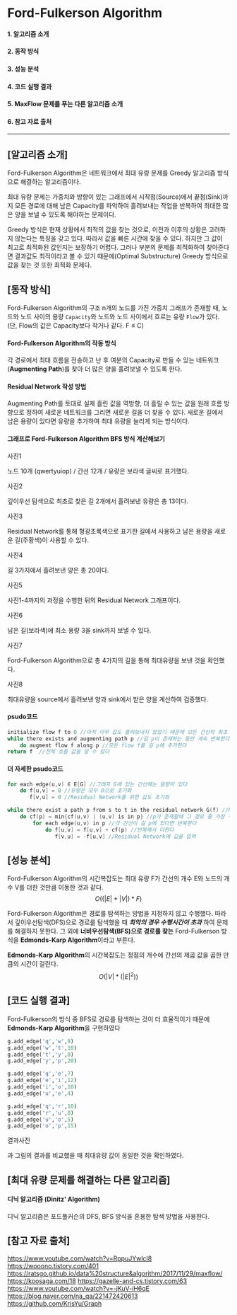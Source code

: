 # Ford-Fulkerson Algorithm

#### 		1. 알고리즘 소개

#### 		2. 동작 방식

#### 		3. 성능 분석

#### 		4. 코드 실행 결과 

#### 		5. MaxFlow 문제를 푸는 다른 알고리즘 소개

#### 		6. 참고 자료 출처

------

## [알고리즘 소개]

Ford-Fulkerson Algorithm은 네트워크에서 최대 유량 문제를 Greedy 알고리즘 방식으로 해결하는 알고리즘이다. 

최대 유량 문제는 가중치와 방향이 있는 그래프에서 시작점(Source)에서 끝점(Sink)까지 모든 경로에 대해 남은 Capacity를 파악하여 흘려보내는 작업을 반복하여 최대한 많은 양을 보낼 수 있도록 해야하는 문제이다.

Greedy 방식은 현재 상황에서 최적의 값을 찾는 것으로, 이전과 이후의 상황은 고려하지 않는다는 특징을 갖고 있다. 따라서 값을 빠른 시간에 찾을 수 있다. 하지만 그 값이 최고로 최적화된 값인지는 보장하기 어렵다. 그러나 부분의 문제를 최적화하여 찾아준다면 결과값도 최적이라고 볼 수 있기 때문에(Optimal Substructure) Greedy 방식으로 값을 찾는 것 또한 최적화 문제다.



## [동작 방식]

Ford-Fulkerson Algorithm의 구조
n개의 노드를 가진 가중치 그래프가 존재할 때,
노드와 노드 사이의 용량 `Capacity`와 
노드와 노드 사이에서 흐르는 유량 `Flow`가 있다.
(단, Flow의 값은 Capacity보다 작거나 같다. F ≤ C)

#### Ford-Fulkerson Algorithm의 작동 방식

각 경로에서 최대 흐름을 전송하고 난 후 여분의 Capacity로 만들 수 있는 네트워크(**Augmenting Path**)를 찾아 더 많은 양을 흘려보낼 수 있도록 한다.

#### Residual Network 작성 방법

Augmenting Path를 토대로 실제 흘린 값을 역방향, 더 흘릴 수 있는 값을 원래 흐름 방향으로 정하여 새로운 네트워크를 그리면 새로운 길을 더 찾을 수 있다.
새로운 길에서 남은 용량이 있다면 유량을 추가하여 최대 유량을 늘리게 되는 방식이다.

#### 그래프로 Ford-Fulkerson Algorithm BFS 방식 계산해보기

 사진1

노드 10개 (qwertyuiop) / 간선 12개 / 유량은 보라색 글씨로 표기했다.

사진2

깊이우선 탐색으로 최초로 찾은 길 2개에서 흘려보낸 유량은 총 13이다.

사진3

Residual Network를 통해 형광초록색으로 표기한 길에서 사용하고 남은 용량을 새로운 길(주황색)이 사용할 수 있다.

사진4

길 3가지에서 흘려보낸 양은 총 20이다.

사진5

사진1-4까지의 과정을 수행한 뒤의 Residual Network 그래프이다.

사진6

남은 길(보라색)에 최소 용량 3을 sink까지 보낼 수 있다.

사진7

 Ford-Fulkerson Algorithm으로 총 4가지의 길을 통해 최대유량을 보낸 것을 확인했다.

사진8

최대유량을 source에서 흘려보낸 양과 sink에서 받은 양을 계산하여 검증했다.



#### psudo코드

```C
initialize flow f to 0 //아직 아무 값도 흘려보내지 않았기 때문에 모든 간선의 최초 유량을 0으로 초기화
while there exists and augmenting path p //길 p이 존재하는 동안 계속 반복한다
	do augment flow f along p //모든 flow f를 길 p에 추가한다
return f  //전체 흐름 값을 알 수 있다
```

#### 더 자세한 psudo코드

```C
for each edge(u,v) ∈ E[G] //그래프 G에 있는 간선에는 용량이 있다
	do f[u,v] = 0 //유량은 모두 0으로 초기화
	   f[v,u] = 0 //Residual Network를 위한 값도 초기화

while there exist a path p from s to t in the residual network G(f) //Residual Network에 길 p가 존재한다면 다음을 반복한다
	do cf(p) = min{cf(u,v) | (u,v) is in p} //p가 존재할때 그 경로 중 가장 작은 값을 추가
		for each edge(u,v) in p //각 간선이 길 p에 있다면 반복한다
			do f[u,v] = f[u,v] + cf(p) //반복해서 더한다
			   f[v,u] = -f[u,v]	//Residual Network에 값을 입력	
```



## [성능 분석]

Ford-Fulkerson Algorithm의 시간복잡도는 최대 유량 F가 간선의 개수 E와 노드의 개수 V를 더한 것만큼 이동한 것과 같다. 
$$
O( (|E|+|V|) * F )
$$

Ford-Fulkerson Algorithm은 경로를 탐색하는 방법을 지정하지 않고 수행했다. 따라서 깊이우선탐색(DFS)으로 경로를 탐색했을 때 ***최악의 경우 수행시간이 초과*** 하여 문제를 해결하지 못한다. 그 외에 **너비우선탐색(BFS)으로 경로를 찾는** Ford-Fulkerson 방식을 **Edmonds-Karp Algorithm**이라고 부른다.

**Edmonds-Karp Algorithm**의 시간복잡도는 정점의 개수에 간선의 제곱 값을 곱한 만큼의 시간이 걸린다.
$$
O( |V| * (|E|^2) )
$$


## [코드 실행 결과] 

Ford-Fulkerson의 방식 중 BFS로 경로를 탐색하는 것이 더 효율적이기 때문에 **Edmonds-Karp Algorithm**을 구현하였다

```python
g.add_edge('q','w',9) 
g.add_edge('w','t',10) 
g.add_edge('t','y',8)  
g.add_edge('y','p',20)

g.add_edge('q','e',7)
g.add_edge('e','i',12)
g.add_edge('i','o',10)
g.add_edge('u','e',4)

g.add_edge('q','r',10)
g.add_edge('r','u',8)
g.add_edge('u','o',5)
g.add_edge('o','p',15)
```

결과사진

과 그림의 결과를 비교했을 때 최대유량 값이 동일한 것을 확인하였다.



## [최대 유량 문제를 해결하는 다른 알고리즘]

#### 디닉 알고리즘 (Dinitz' Algorithm) 

디닉 알고리즘은 포드풀커슨의 DFS, BFS 방식을 혼용한 탐색 방법을 사용한다.





## [참고 자료 출처]

https://www.youtube.com/watch?v=RppuJYwlcI8
https://wooono.tistory.com/401
https://ratsgo.github.io/data%20structure&algorithm/2017/11/29/maxflow/
https://koosaga.com/18
https://gazelle-and-cs.tistory.com/63
https://www.youtube.com/watch?v=-jKuV-iH6qE
https://blog.naver.com/na_qa/221472420613
https://github.com/KrisYu/Graph

